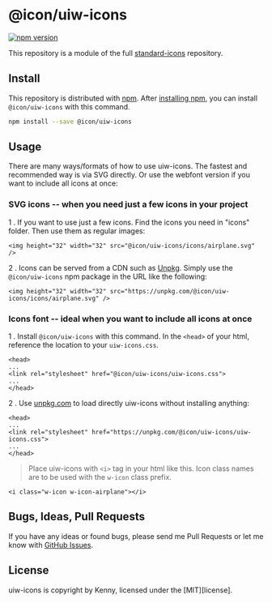 # @icon/uiw-icons

[![npm version](https://img.shields.io/npm/v/@icon/uiw-icons.svg)](https://www.npmjs.org/package/@icon/uiw-icons)

This repository is a module of the full [standard-icons][standard-icons] repository.

## Install

This repository is distributed with [npm]. After [installing npm][install-npm], you can install `@icon/uiw-icons` with this command.

```bash
npm install --save @icon/uiw-icons
```

## Usage

There are many ways/formats of how to use uiw-icons. The fastest and recommended way is via SVG directly. Or use the webfont version if you want to include all icons at once:

### SVG icons -- when you need just a few icons in your project

1 . If you want to use just a few icons. Find the icons you need in "icons" folder. Then use them as regular images:

```
<img height="32" width="32" src="@icon/uiw-icons/icons/airplane.svg" />
```

2 . Icons can be served from a CDN such as [Unpkg][Unpkg]. Simply use the `@icon/uiw-icons` npm package in the URL like the following:

```
<img height="32" width="32" src="https://unpkg.com/@icon/uiw-icons/icons/airplane.svg" />
```

### Icons font -- ideal when you want to include all icons at once

1 . Install `@icon/uiw-icons` with this command. In the `<head>` of your html, reference the location to your `uiw-icons.css`.

```
<head>
...
<link rel="stylesheet" href="@icon/uiw-icons/uiw-icons.css">
...
</head>
```

2 . Use [unpkg.com][Unpkg] to load directly uiw-icons without installing anything:

```
<head>
...
<link rel="stylesheet" href="https://unpkg.com/@icon/uiw-icons/uiw-icons.css">
...
</head>
```

> Place uiw-icons with `<i>` tag in your html like this. Icon class names are to be used with the `w-icon` class prefix.

```
<i class="w-icon w-icon-airplane"></i>
```


## Bugs, Ideas, Pull Requests

If you have any ideas or found bugs, please send me Pull Requests or let me know with [GitHub Issues][github issues].

## License

uiw-icons is copyright by Kenny, licensed under the [MIT][license].

[MIT]: https://opensource.org/licenses/MIT
[SIL]: http://scripts.sil.org/OFL
[standard-icons]: https://github.com/thecreation/standard-icons
[npm]: https://www.npmjs.com/
[install-npm]: https://docs.npmjs.com/getting-started/installing-node
[sass]: http://sass-lang.com/
[github issues]: https://github.com/thecreation/standard-icons/issues
[Unpkg]: https://unpkg.com